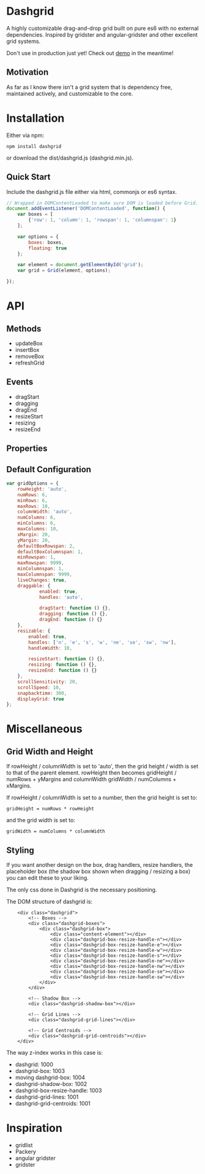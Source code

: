 # Dashgrid

A highly customizable drag-and-drop grid built on pure es6 with no
external dependencies. Inspired by gridster and angular-gridster and other excellent grid
systems.

Don't use in production just yet! Check out [demo](http://samiralajmovic.github.io/dashgrid) in the meantime!

## Motivation

As far as I know there isn't a grid system that is dependency free, maintained actively,
and customizable to the core.

# Installation

Either via npm:
```shell
npm install dashgrid
```

or download the dist/dashgrid.js (dashgrid.min.js).

## Quick Start

Include the dashgrid.js file either via html, commonjs or es6 syntax.

```javascript
// Wrapped in DOMContentLoaded to make sure DOM is loaded before Grid.
document.addEventListener('DOMContentLoaded', function() {
    var boxes = [
        {'row': 1, 'column': 1, 'rowspan': 1, 'columnspan': 1}
    ];

    var options = {
        boxes: boxes,
        floating: true
    };

    var element = document.getElementById('grid');
    var grid = Grid(element, options);

});
```

# API

## Methods

* updateBox
* insertBox
* removeBox
* refreshGrid

## Events

* dragStart
* dragging
* dragEnd
* resizeStart
* resizing
* resizeEnd

## Properties

## Default Configuration

```javascript
var gridOptions = {
    rowHeight: 'auto',
    numRows: 6,
    minRows: 6,
    maxRows: 10,
    columnWidth: 'auto',
    numColumns: 6,
    minColumns: 6,
    maxColumns: 10,
    xMargin: 20,
    yMargin: 20,
    defaultBoxRowspan: 2,
    defaultBoxColumnspan: 1,
    minRowspan: 1,
    maxRowspan: 9999,
    minColumnspan: 1,
    maxColumnspan: 9999,
    liveChanges: true,
    draggable: {
            enabled: true,
            handles: 'auto',

            dragStart: function () {},
            dragging: function () {},
            dragEnd: function () {}
    },
    resizable: {
        enabled: true,
        handles: ['n', 'e', 's', 'w', 'ne', 'se', 'sw', 'nw'],
        handleWidth: 10,

        resizeStart: function () {},
        resizing: function () {},
        resizeEnd: function () {}
    },
    scrollSensitivity: 20,
    scrollSpeed: 10,
    snapbacktime: 300,
    displayGrid: true
};
```

# Miscellaneous

## Grid Width and Height

If rowHeight / columnWidth is set to 'auto', then the grid
height / width is set to that of the parent element.
rowHeight then becomes gridHeight / numRows + yMargins and
columnWidth gridWidth / numColumns + xMargins.

If rowHeight / columnWidth is set to a number, then the grid
height is set to:

    gridHeight = numRows * rowHeight

and the grid width is set to:

    gridWidth = numColumns * columnWidth

## Styling

If you want another design on the box, drag handlers, resize handlers, the placeholder
box (the shadow box shown when dragging / resizing a box) you can edit these to your liking.

The only css done in Dashgrid is the necessary positioning.

The DOM structure of dashgrid is:

```
    <div class="dashgrid">
        <!-- Boxes -->
        <div class="dashgrid-boxes">
            <div class="dashgrid-box">
                <div class="content-element"></div>
                <div class="dashgrid-box-resize-handle-n"></div>
                <div class="dashgrid-box-resize-handle-e"></div>
                <div class="dashgrid-box-resize-handle-w"></div>
                <div class="dashgrid-box-resize-handle-s"></div>
                <div class="dashgrid-box-resize-handle-ne"></div>
                <div class="dashgrid-box-resize-handle-nw"></div>
                <div class="dashgrid-box-resize-handle-se"></div>
                <div class="dashgrid-box-resize-handle-sw"></div>
            </div>
        </div>

        <!-- Shadow Box -->
        <div class="dashgrid-shadow-box"></div>

        <!-- Grid Lines -->
        <div class="dashgrid-grid-lines"></div>

        <!-- Grid Centroids -->
        <div class="dashgrid-grid-centroids"></div>
    </div>
```

The way z-index works in this case is:
* dashgrid: 1000
* dashgrid-box: 1003
* moving dashgrid-box: 1004
* dashgrid-shadow-box: 1002
* dashgrid-box-resize-handle: 1003
* dashgrid-grid-lines: 1001
* dashgrid-grid-centroids: 1001

# Inspiration

* gridlist
* Packery
* angular gridster
* gridster
